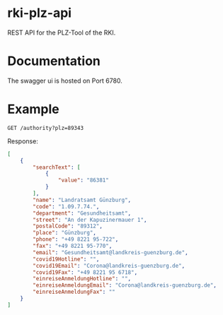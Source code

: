 # rki-plz-api
REST API for the PLZ-Tool of the RKI.

# Documentation

The swagger ui is hosted on Port 6780.

# Example

```
GET /authority?plz=89343
```

Response:
```json
[
    {
        "searchText": [
            {
                "value": "86381"
            }
        ],
        "name": "Landratsamt Günzburg",
        "code": "1.09.7.74.",
        "department": "Gesundheitsamt",
        "street": "An der Kapuzinermauer 1",
        "postalCode": "89312",
        "place": "Günzburg",
        "phone": "+49 8221 95-722",
        "fax": "+49 8221 95-770",
        "email": "Gesundheitsamt@landkreis-guenzburg.de",
        "covid19Hotline": "",
        "covid19Email": "Corona@landkreis-guenzburg.de",
        "covid19Fax": "+49 8221 95 6718",
        "einreiseAnmeldungHotline": "",
        "einreiseAnmeldungEmail": "Corona@landkreis-guenzburg.de",
        "einreiseAnmeldungFax": ""
    }
]
```
